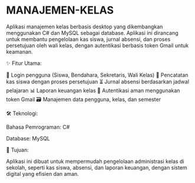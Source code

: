 # **MANAJEMEN-KELAS**
Aplikasi manajemen kelas berbasis desktop yang dikembangkan menggunakan C# dan MySQL sebagai database. Aplikasi ini dirancang untuk membantu pengelolaan kas siswa, jurnal absensi, dan proses persetujuan oleh wali kelas, dengan autentikasi berbasis token Gmail untuk keamanan.

✨ Fitur Utama:

🔐 Login pengguna (Siswa, Bendahara, Sekretaris, Wali Kelas)
📝 Pencatatan kas siswa dengan proses persetujuan
⏳ Jurnal absensi berdasarkan jadwal pelajaran
📊 Laporan keuangan kelas
🔑 Autentikasi aman menggunakan token Gmail
🗃️ Manajemen data pengguna, kelas, dan semester

🛠️ Teknologi:

Bahasa Pemrograman: C#

Database: MySQL

📌 Tujuan:

Aplikasi ini dibuat untuk mempermudah pengelolaan administrasi kelas di sekolah, seperti kas siswa, absensi, dan laporan keuangan, dengan sistem digital yang efisien dan aman.
